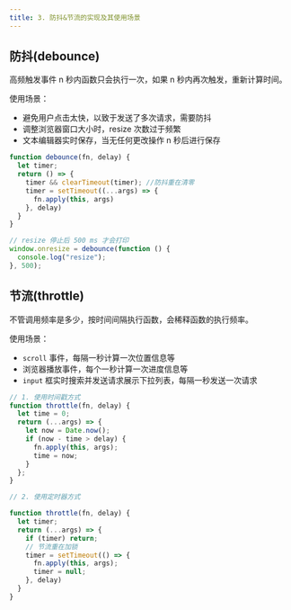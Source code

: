 ```yaml
---
title: 3. 防抖&节流的实现及其使用场景
---
```


## 防抖(debounce)

高频触发事件 n 秒内函数只会执行一次，如果 n 秒内再次触发，重新计算时间。

使用场景：

* 避免用户点击太快，以致于发送了多次请求，需要防抖
* 调整浏览器窗口大小时，resize 次数过于频繁
* 文本编辑器实时保存，当无任何更改操作 n 秒后进行保存

```js
function debounce(fn, delay) {
  let timer;
  return () => {
    timer && clearTimeout(timer); //防抖重在清零 
    timer = setTimeout((...args) => {
      fn.apply(this, args)
    }, delay)
  }
}

// resize 停止后 500 ms 才会打印
window.onresize = debounce(function () {
  console.log("resize");
}, 500);
```

## 节流(throttle)

不管调用频率是多少，按时间间隔执行函数，会稀释函数的执行频率。

使用场景：

* `scroll` 事件，每隔一秒计算一次位置信息等
* 浏览器播放事件，每个一秒计算一次进度信息等
* `input` 框实时搜索并发送请求展示下拉列表，每隔一秒发送一次请求

```js
// 1. 使用时间戳方式
function throttle(fn, delay) {
  let time = 0;
  return (...args) => {
    let now = Date.now();
    if (now - time > delay) {
      fn.apply(this, args);
      time = now;
    }
  };
}

// 2. 使用定时器方式

function throttle(fn, delay) {
  let timer;
  return (...args) => {
    if (timer) return;
    // 节流重在加锁
    timer = setTimeout(() => {
      fn.apply(this, args);
      timer = null;
    }, delay)
  }
}
```

